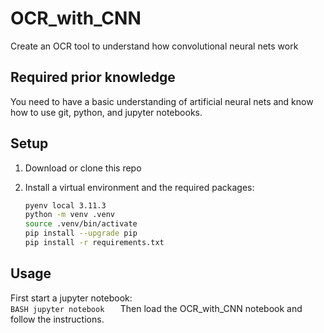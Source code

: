 # OCR_with_CNN
Create an OCR tool to understand how convolutional neural nets work

## Required prior knowledge  
You need to have a basic understanding of artificial neural nets and know how to use git, python, and jupyter notebooks.  

## Setup  
1. Download or clone this repo  
2. Install a virtual environment and the required packages:

    ```BASH
    pyenv local 3.11.3
    python -m venv .venv
    source .venv/bin/activate
    pip install --upgrade pip
    pip install -r requirements.txt
    ```

## Usage 
First start a jupyter notebook:  
    ```BASH
    jupyter notebook  
    ```
Then load the OCR_with_CNN notebook and follow the instructions. 
